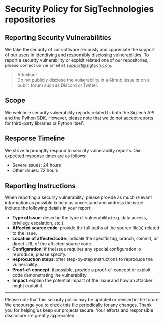 # Security Policy for SigTechnologies repositories

## Reporting Security Vulnerabilities

We take the security of our software seriously and appreciate the support of our users in identifying and responsibly disclosing vulnerabilities. To report a security vulnerability or exploit related one of our repositories, please contact us via email at <support@sigtech.com>.

>Attention!\
>Do not publicly disclose the vulnerability in a Github Issue or on a public forum such as Discord or Twitter.

## Scope

We welcome security vulnerability reports related to both the SigTech API and the Python SDK. However, please note that we do not accept reports for third-party libraries or Python itself.

## Response Timeline

We strive to promptly respond to security vulnerability reports. Our expected response times are as follows:

- Severe issues: 24 hours
- Other issues: 72 hours

## Reporting Instructions

When reporting a security vulnerability, please provide as much relevant information as possible to help us understand and address the issue. Include the following details in your report:

- **Type of Issue**: describe the type of vulnerability (e.g. data access, privilege escalation, etc.).
- **Affected source code**: provide the full paths of the source file(s) related to the issue.
- **Location of affected code**: indicate the specific tag, branch, commit, or direct URL of the affected source code.
- **Configuration**: if the issue requires any special configuration to reproduce, please specify.
- **Reproduction steps**: offer step-by-step instructions to reproduce the vulnerability.
- **Proof-of-concept**: if possible, provide a proof-of-concept or exploit code demonstrating the vulnerability.
- **Impact**: explain the potential impact of the issue and how an attacker might exploit it.

----

Please note that this security policy may be updated or revised in the future. We encourage you to check this file periodically for any changes. Thank you for helping us keep our projects secure. Your efforts and responsible disclosure are greatly appreciated.
